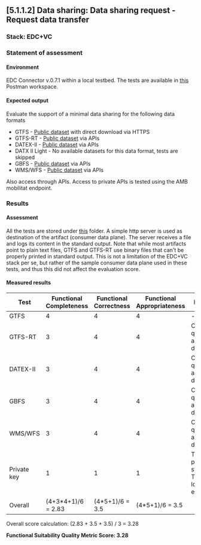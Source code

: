 ## [5.1.1.2] Data sharing: Data sharing request - Request data transfer
### Stack: EDC+VC

### Statement of assessment
#### Environment

EDC Connector v.0.7.1 within a local testbed.
The tests are available in [this](https://www.postman.com/i2cat-dev/workspace/deployemds) Postman workspace.

#### Expected output

Evaluate the support of a minimal data sharing for the following data formats

- GTFS - [Public dataset](https://opendata-ajuntament.barcelona.cat/data/dataset/c46503e3-cec6-4032-894d-1063b7a365ee/resource/1c92542e-0346-4df5-9824-d7753ab02e33/download) with direct download via HTTPS
- GTFS-RT - [Public dataset](https://api.data.gov.my/gtfs-realtime/vehicle-position/ktmb/) via APIs
- DATEX-II - [Public dataset](https://opendata.emel.pt/cycling/biciparks?skip=1&limit=1) via APIs
- DATX II Light - No available datasets for this data format, tests are skipped
- GBFS - [Public dataset](https://opendata.emel.pt/cycling/biciparks?skip=1&limit=1) via APIs
- WMS/WFS - [Public dataset](https://openmaps.gov.bc.ca/geo/ows?SERVICE=WMS&REQUEST=GetCapabilities) via APIs

Also access through APIs.
Access to private APIs is tested using the AMB mobilitat endpoint.

### Results
#### Assessment

All the tests are stored under [this](https://www.postman.com/i2cat-dev/workspace/deployemds/folder/36812968-ceed2125-10e2-48fa-91c9-8bf1f05aa7e8?action=share&source=copy-link&creator=36812968&ctx=documentation) folder.
A simple http server is used as destination of the artifact (consumer data plane). The server receives a file and logs its content in the standard output.
Note that while most artifacts point to plain text files, GTFS and GTFS-RT use binary files that can't be properly printed in standard output. This is not a limitation of the EDC+VC stack per se, but rather of the sample consumer data plane used in these tests, and thus this did not affect the evaluation score.

#### Measured results

| Test        | Functional Completeness | Functional Correctness	 | Functional Appropriateness | Explanation                                          |
|-------------|-------------------------|-------------------------|----------------------------|------------------------------------------------------|
| GTFS        | 4                       | 4                       | 4                          |  -       |
| GTFS-RT     | 3                       | 4                       | 4                          |  Can't perform queries against the data product       |
| DATEX-II    | 3                       | 4                       | 4                          |  Can't perform queries against the data product       |
| GBFS        | 3                       | 4                       | 4                          |  Can't perform queries against the data product       |
| WMS/WFS     | 3                       | 4                       | 4                          |  Can't perform queries against the data product       |
| Private key | 1                       | 1                       | 1                          | Transfer process status is TERMINATED, logs are empty |
| Overall     | (4+3*4+1)/6 = 2.83         | (4*5+1)/6 = 3.5         | (4*5+1)/6 = 3.5            |                                                       |

Overall score calculation: (2.83 + 3.5 + 3.5) / 3 = 3.28

**Functional Suitability Quality Metric Score: 3.28**


